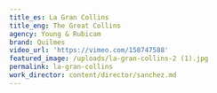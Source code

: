```yaml
---
title_es: La Gran Collins
title_eng: The Great Collins
agency: Young & Rubicam
brand: Quilmes
video_url: 'https://vimeo.com/158747588'
featured_image: /uploads/la-gran-collins-2 (1).jpg
permalink: la-gran-collins
work_director: content/director/sanchez.md
---
```


